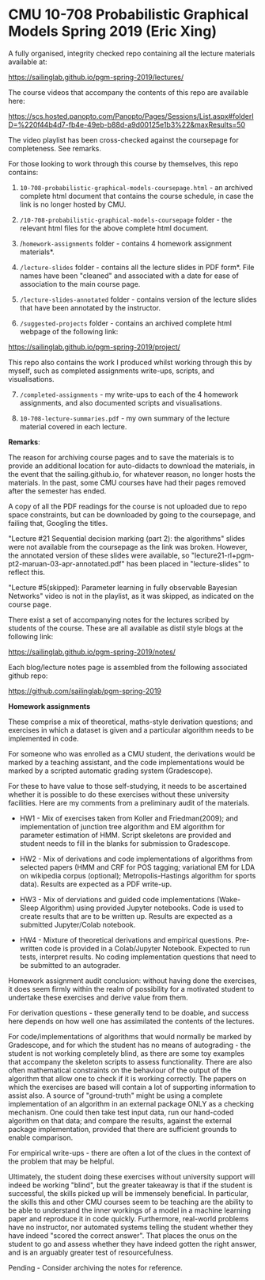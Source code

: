 # CMU 10-708 Probabilistic Graphical Models Spring 2019 (Eric Xing)

A fully organised, integrity checked repo containing all the lecture materials available at:

https://sailinglab.github.io/pgm-spring-2019/lectures/

The course videos that accompany the contents of this repo are available here:

https://scs.hosted.panopto.com/Panopto/Pages/Sessions/List.aspx#folderID=%220f44b4d7-fb4e-49eb-b88d-a9d00125e1b3%22&maxResults=50

The video playlist has been cross-checked against the coursepage for completeness. See remarks.

For those looking to work through this course by themselves, this repo contains:

1) `10-708-probabilistic-graphical-models-coursepage.html` - an archived complete html document
that contains the course schedule, in case the link is no longer hosted by CMU.

2) `/10-708-probabilistic-graphical-models-coursepage` folder - the relevant html files for the
above complete html document. 

3) /`homework-assignments` folder - contains 4 homework assignment materials*.

4) `/lecture-slides` folder - contains all the lecture slides in PDF form*. File names have been
"cleaned" and associated with a date for ease of association to the main course page.

5) `/lecture-slides-annotated` folder - contains version of the lecture slides that have been
annotated by the instructor.

6) `/suggested-projects` folder - contains an archived complete html webpage of the following link:

https://sailinglab.github.io/pgm-spring-2019/project/

This repo also contains the work I produced whilst working through this by myself, such as completed assignments write-ups, scripts, and visualisations.

7) `/completed-assignments` - my write-ups to each of the 4 homework assignments, and also documented scripts and visualisations.

8) `10-708-lecture-summaries.pdf` - my own summary of the lecture material covered in each lecture.

**Remarks**:

The reason for archiving course pages and to save the materials is to provide an additional location
for auto-didacts to download the materials, in the event that the sailing.github.io, for whatever
reason, no longer hosts the materials. In the past, some CMU courses have had their pages removed
after the semester has ended.

A copy of all the PDF readings for the course is not uploaded due to repo space constraints, but can
be downloaded by going to the coursepage, and failing that, Googling the titles.

"Lecture #21 Sequential decision marking (part 2): the algorithms" slides were not available from the coursepage as the link was broken.
However, the annotated version of these slides were available, so "lecture21-rl+pgm-pt2-maruan-03-apr-annotated.pdf"
has been placed in "lecture-slides" to reflect this.

"Lecture #5(skipped): Parameter learning in fully observable Bayesian Networks" video is not
in the playlist, as it was skipped, as indicated on the course page. 

There exist a set of accompanying notes for the lectures scribed by students of the course. These are all available as distil style blogs at the following link:

https://sailinglab.github.io/pgm-spring-2019/notes/

Each blog/lecture notes page is assembled from the following associated github repo:

https://github.com/sailinglab/pgm-spring-2019

**Homework assignments**

These comprise a mix of theoretical, maths-style derivation questions; and exercises in which a dataset is given and a particular algorithm needs to be implemented in code.

For someone who was enrolled as a CMU student, the derivations would be marked by a teaching assistant, and the code implementations would be marked by a scripted automatic grading system (Gradescope).

For these to have value to those self-studying, it needs to be ascertained whether it is possible to do these exercises without these university facilities. Here are my comments from a preliminary audit of the materials.

* HW1 - Mix of exercises taken from Koller and Friedman(2009); and implementation of junction tree algorithm and EM
algorithm for parameter estimation of HMM. Script skeletons are provided and student needs to fill in the blanks for submission to Gradescope. 

* HW2 - Mix of derivations and code implementations of algorithms from selected papers (HMM and CRF for POS tagging;
variational EM for LDA on wikipedia corpus (optional); Metropolis-Hastings algorithm for sports data).
Results are expected as a PDF write-up.

* HW3 - Mix of derviations and guided code implementations (Wake-Sleep Algorithm) using provided Jupyter notebooks.
Code is used to create results that are to be written up. Results are expected as a submitted Jupyter/Colab notebook.

* HW4 - Mixture of theoretical derivations and empirical questions. Pre-written code is provided in a Colab/Jupyter Notebook. Expected
to run tests, interpret results. No coding implementation questions that need to be submitted to an autograder.

Homework assignment audit conclusion: without having done the exercises, it does seem firmly within the realm of possibility for a motivated student to undertake these exercises and derive value from them.

For derivation questions - these generally tend to be doable, and success here depends on how well one has assimilated the contents of the lectures. 

For code/implementations of algorithms that would normally be marked by Gradescope, and for which the student has no means of autograding - the student is not working completely blind, as there are some toy examples that accompany the skeleton scripts to assess functionality. There are also often mathematical constraints on the behaviour of the output of the algorithm that allow one to check if it is working correctly. The papers on which the exercises are based will contain a lot of supporting information to assist also. A source of "ground-truth" might be using a complete implementation of an algorithm in an external package ONLY as a checking mechanism. One could then take test input data, run our hand-coded algorithm on that data; and compare the results, against the external package implementation, provided that there are sufficient grounds to enable comparison.

For empirical write-ups - there are often a lot of the clues in the context of the problem that may be helpful.

Ultimately, the student doing these exercises without university support will indeed be working "blind", but the greater takeaway is that if the student is successful, the skills picked up will be immensely beneficial. In particular, the skills this and other CMU courses seem to be teaching are the ability to be able to understand the inner workings of a model in a machine learning paper and reproduce it in code quickly. Furthermore, real-world problems have no instructor, nor automated systems telling the student whether they have indeed "scored the correct answer". That places the onus on the student to go and assess whether they have indeed gotten the right answer, and is an arguably greater test of resourcefulness.

Pending - Consider archiving the notes for reference.
